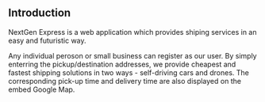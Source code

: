 ## Introduction
NextGen Express is a web application which provides shiping services in an easy and futuristic way. 

Any individual peroson or small business can register as our user. By simply enterring the pickup/destination addresses, we provide cheapest and fastest shipping solutions in two ways - self-driving cars and drones. The corresponding pick-up time and delivery time are also displayed on the embed Google Map.
